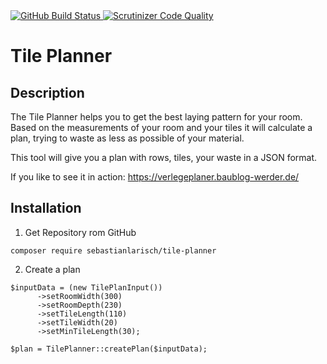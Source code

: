 <a href="https://github.com/sebastianlarisch/tile-planner/actions">
    <img src="https://github.com/sebastianlarisch/tile-planner/actions/workflows/build.yml/badge.svg" alt="GitHub Build Status">
</a>
<a href="https://scrutinizer-ci.com/g/sebastianlarisch/tile-planner/?branch=master">
    <img src="https://scrutinizer-ci.com/g/sebastianlarisch/tile-planner/badges/quality-score.png?b=master" alt="Scrutinizer Code Quality" />
</a>

# Tile Planner

## Description

The Tile Planner helps you to get the best laying pattern for your room. 
Based on the measurements of your room and your tiles it will calculate a plan, trying to waste as less as possible of your material.

This tool will give you a plan with rows, tiles, your waste in a JSON format.

If you like to see it in action: https://verlegeplaner.baublog-werder.de/

## Installation

1. Get Repository rom GitHub
```
composer require sebastianlarisch/tile-planner
```

2. Create a plan
```
$inputData = (new TilePlanInput())
      ->setRoomWidth(300)
      ->setRoomDepth(230)
      ->setTileLength(110)
      ->setTileWidth(20)
      ->setMinTileLength(30);

$plan = TilePlanner::createPlan($inputData);
```
